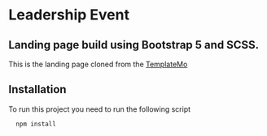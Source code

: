 # Leadership Event

## Landing page build using Bootstrap 5 and SCSS.

This is the landing page cloned from the [TemplateMo](https://templatemo.com/live/templatemo_575_leadership_event)

## Installation

To run this project you need to run the following script

```bash
  npm install
```
